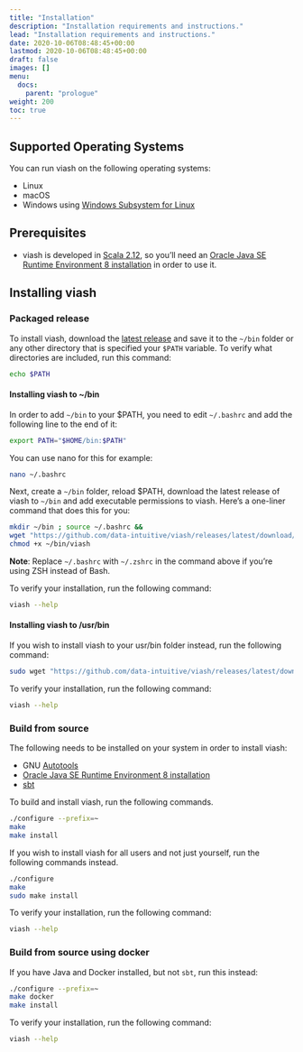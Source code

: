 ```yaml
---
title: "Installation"
description: "Installation requirements and instructions."
lead: "Installation requirements and instructions."
date: 2020-10-06T08:48:45+00:00
lastmod: 2020-10-06T08:48:45+00:00
draft: false
images: []
menu:
  docs:
    parent: "prologue"
weight: 200
toc: true
---
```




## Supported Operating Systems

You can run viash on the following operating systems:

-   Linux
-   macOS
-   Windows using [Windows Subsystem for
    Linux](https://docs.microsoft.com/en-us/windows/wsl/install-win10)

## Prerequisites

-   viash is developed in [Scala 2.12](https://www.scala-lang.org/), so
    you’ll need an [Oracle Java SE Runtime Environment 8
    installation](https://www.oracle.com/java/technologies/javase-jre8-downloads.html)
    in order to use it.

## Installing viash

### Packaged release

To install viash, download the [latest
release](https://github.com/data-intuitive/viash/releases/latest) and
save it to the `~/bin` folder or any other directory that is specified
your `$PATH` variable. To verify what directories are included, run this
command:

``` bash
echo $PATH
```

#### Installing viash to \~/bin

In order to add `~/bin` to your $PATH, you need to edit `~/.bashrc` and
add the following line to the end of it:

``` bash
export PATH="$HOME/bin:$PATH"
```

You can use nano for this for example:

``` bash
nano ~/.bashrc
```

Next, create a `~/bin` folder, reload $PATH, download the latest release
of viash to `~/bin` and add executable permissions to viash. Here’s a
one-liner command that does this for you:

``` bash
mkdir ~/bin ; source ~/.bashrc &&
wget "https://github.com/data-intuitive/viash/releases/latest/download/viash" -O ~/bin/viash &&
chmod +x ~/bin/viash
```

**Note**: Replace `~/.bashrc` with `~/.zshrc` in the command above if
you’re using ZSH instead of Bash.

To verify your installation, run the following command:

``` bash
viash --help
```

#### Installing viash to /usr/bin

If you wish to install viash to your usr/bin folder instead, run the
following command:

``` bash
sudo wget "https://github.com/data-intuitive/viash/releases/latest/download/viash" -O /usr/bin/viash
```

To verify your installation, run the following command:

``` bash
viash --help
```

### Build from source

The following needs to be installed on your system in order to install
viash:

-   GNU
    [Autotools](https://www.gnu.org/software/automake/manual/html_node/Autotools-Introduction.html#Autotools-Introduction)
-   [Oracle Java SE Runtime Environment 8
    installation](https://www.oracle.com/java/technologies/javase-jre8-downloads.html)
-   [sbt](https://www.scala-sbt.org/)

To build and install viash, run the following commands.

``` bash
./configure --prefix=~
make
make install
```

If you wish to install viash for all users and not just yourself, run
the following commands instead.

``` bash
./configure
make
sudo make install
```

To verify your installation, run the following command:

``` bash
viash --help
```

### Build from source using docker

If you have Java and Docker installed, but not `sbt`, run this instead:

``` bash
./configure --prefix=~
make docker
make install
```

To verify your installation, run the following command:

``` bash
viash --help
```
